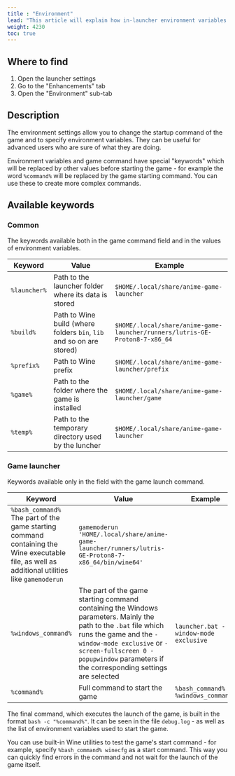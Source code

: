 ```yaml
---
title : "Environment"
lead: "This article will explain how in-launcher environment variables manager works"
weight: 4230
toc: true
---
```


## Where to find

1. Open the launcher settings
2. Go to the "Enhancements" tab
3. Open the "Environment" sub-tab

## Description

The environment settings allow you to change the startup command of the game and to specify environment variables. They can be useful for advanced users who are sure of what they are doing.

Environment variables and game command have special "keywords" which will be replaced by other values before starting the game - for example the word `%command%` will be replaced by the game starting command. You can use these to create more complex commands.

## Available keywords

### Common

The keywords available both in the game command field and in the values of environment variables.

| Keyword | Value | Example |
| - | - | - |
| `%launcher%` | Path to the launcher folder where its data is stored | `$HOME/.local/share/anime-game-launcher` |
| `%build%` | Path to Wine build (where folders `bin`, `lib` and so on are stored) | `$HOME/.local/share/anime-game-launcher/runners/lutris-GE-Proton8-7-x86_64` |
| `%prefix%` | Path to Wine prefix | `$HOME/.local/share/anime-game-launcher/prefix` |
| `%game%` | Path to the folder where the game is installed | `$HOME/.local/share/anime-game-launcher/game` |
| `%temp%` | Path to the temporary directory used by the luncher | `$HOME/.local/share/anime-game-launcher` |

### Game launcher

Keywords available only in the field with the game launch command.

| Keyword | Value | Example |
| - | - | - |
| `%bash_command%` The part of the game starting command containing the Wine executable file, as well as additional utilities like `gamemoderun` | `gamemoderun 'HOME/.local/share/anime-game-launcher/runners/lutris-GE-Proton8-7-x86_64/bin/wine64'` |
| `%windows_command%` | The part of the game starting command containing the Windows parameters. Mainly the path to the `.bat` file which runs the game and the `-window-mode exclusive` or `-screen-fullscreen 0 -popupwindow` parameters if the corresponding settings are selected | `launcher.bat -window-mode exclusive` |
| `%command%` | Full command to start the game | `%bash_command% %windows_command%` |

The final command, which executes the launch of the game, is built in the format `bash -c "%command%"`. It can be seen in the file `debug.log` - as well as the list of environment variables used to start the game.

You can use built-in Wine utilities to test the game's start command - for example, specify `%bash_command% winecfg` as a start command. This way you can quickly find errors in the command and not wait for the launch of the game itself.
